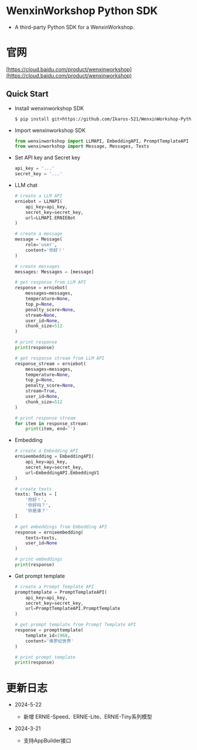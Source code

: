 # WenxinWorkshop Python SDK
* A third-party Python SDK for a WenxinWorkshop.

# 官网
[https://cloud.baidu.com/product/wenxinworkshop](https://cloud.baidu.com/product/wenxinworkshop)  

## Quick Start
* Install wenxinworkshop SDK

    ```bash
    $ pip install git+https://github.com/Ikaros-521/WenxinWorkshop-Python-SDK
    ```

* Import wenxinworkshop SDK

    ```python
    from wenxinworkshop import LLMAPI, EmbeddingAPI, PromptTemplateAPI
    from wenxinworkshop import Message, Messages, Texts
    ```

* Set API key and Secret key

    ```python
    api_key = '...'
    secret_key = '...'
    ```

* LLM chat

    ```python
    # create a LLM API
    erniebot = LLMAPI(
        api_key=api_key,
        secret_key=secret_key,
        url=LLMAPI.ERNIEBot
    )

    # create a message
    message = Message(
        role='user',
        content='你好！'
    )

    # create messages
    messages: Messages = [message]

    # get response from LLM API
    response = erniebot(
        messages=messages,
        temperature=None,
        top_p=None,
        penalty_score=None,
        stream=None,
        user_id=None,
        chunk_size=512
    )

    # print response
    print(response)

    # get response stream from LLM API
    response_stream = erniebot(
        messages=messages,
        temperature=None,
        top_p=None,
        penalty_score=None,
        stream=True,
        user_id=None,
        chunk_size=512
    )

    # print response stream
    for item in response_stream:
        print(item, end='')
    ```

* Embedding

    ```python
    # create a Embedding API
    ernieembedding = EmbeddingAPI(
        api_key=api_key,
        secret_key=secret_key,
        url=EmbeddingAPI.EmbeddingV1
    )

    # create texts
    texts: Texts = [
        '你好！',
        '你好吗？',
        '你是谁？'
    ]

    # get embeddings from Embedding API
    response = ernieembedding(
        texts=texts,
        user_id=None
    )

    # print embeddings
    print(response)
    ```

* Get prompt template

    ```python
    # create a Prompt Template API
    prompttemplate = PromptTemplateAPI(
        api_key=api_key,
        secret_key=secret_key,
        url=PromptTemplateAPI.PromptTemplate
    )

    # get prompt template from Prompt Template API
    response = prompttemplate(
        template_id=1968,
        content='侏罗纪世界'
    )

    # print prompt template
    print(response)
    ```

# 更新日志
- 2024-5-22
    - 新增 ERNIE-Speed、ERNIE-Lite、ERNIE-Tiny系列模型

- 2024-3-21
    - 支持AppBuilder接口  